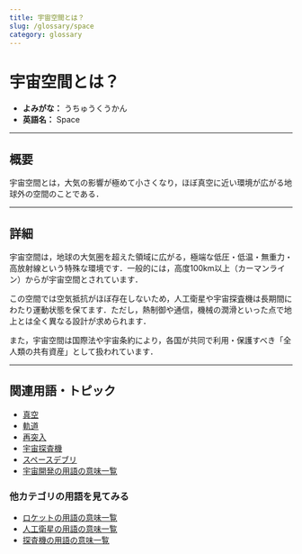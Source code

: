 ```yaml
---
title: 宇宙空間とは？
slug: /glossary/space
category: glossary
---
```


# 宇宙空間とは？

- **よみがな：** うちゅうくうかん  
- **英語名：** Space  

---

## 概要

宇宙空間とは，大気の影響が極めて小さくなり，ほぼ真空に近い環境が広がる地球外の空間のことである．

---

## 詳細

宇宙空間は，地球の大気圏を超えた領域に広がる，極端な低圧・低温・無重力・高放射線という特殊な環境です．一般的には，高度100km以上（カーマンライン）からが宇宙空間とされています．

この空間では空気抵抗がほぼ存在しないため，人工衛星や宇宙探査機は長期間にわたり運動状態を保てます．ただし，熱制御や通信，機械の潤滑といった点で地上とは全く異なる設計が求められます．

また，宇宙空間は国際法や宇宙条約により，各国が共同で利用・保護すべき「全人類の共有資産」として扱われています．

---

## 関連用語・トピック

- [真空](/docs/glossary/vacuum)
- [軌道](/docs/orbit/orbit)
- [再突入](/docs/explorer/technology/reentry)
- [宇宙探査機](/docs/explorer/space-probe)
- [スペースデブリ](/docs/satellite/type/space-debris)
- [宇宙開発の用語の意味一覧](/docs/category/glossary)

### 他カテゴリの用語を見てみる
- [ロケットの用語の意味一覧](/docs/category/rocket)
- [人工衛星の用語の意味一覧](/docs/category/satellite)
- [探査機の用語の意味一覧](/docs/category/explorer)

